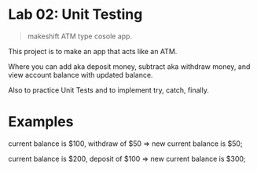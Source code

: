 
# Lab 02: Unit Testing
> makeshift ATM type cosole app.

This project is to make an app that acts like an ATM. 

Where you can add aka deposit money, subtract aka withdraw money, and view account balance with updated balance.

Also to practice Unit Tests and to implement try, catch, finally.

# Examples

current balance is $100, withdraw of $50 => new current balance is $50;

current balance is $200, deposit of $100 => new current balance is $300;

